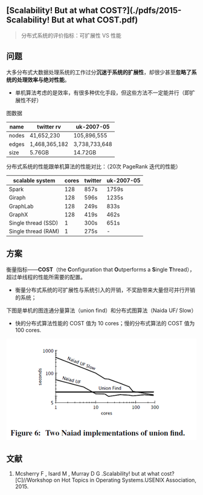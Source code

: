 ## [Scalability! But at what COST?](./pdfs/2015-Scalability! But at what COST.pdf)

> 分布式系统的评价指标：可扩展性 VS 性能 

## 问题

大多分布式大数据处理系统的工作过分**沉迷于系统的扩展性**，却很少甚至**忽略了系统的处理效率与绝对性能**。

- 单机算法考虑的是效率，有很多种优化手段，但这些方法不一定能并行（即扩展性不好）

图数据

| name  | twitter rv    | uk-2007-05    |
| ----- | ------------- | ------------- |
| nodes | 41,652,230    | 105,896,555   |
| edges | 1,468,365,182 | 3,738,733,648 |
| size  | 5.76GB        | 14.72GB       |

分布式系统的性能跟单机算法的性能对比：（20次 PageRank 迭代的性能）

| scalable system     | cores | twitter | uk-2007-05 |
| ------------------- | ----- | ------- | ---------- |
| Spark               | 128   | 857s    | 1759s      |
| Giraph              | 128   | 596s    | 1235s      |
| GraphLab            | 128   | 249s    | 833s       |
| GraphX              | 128   | 419s    | 462s       |
| Single thread (SSD) | 1     | 300s    | 651s       |
| Single thread (RAM) | 1     | 275s    | -          |

## 方案

衡量指标——**COST**（the **C**onfiguration that **O**utperforms a **S**ingle **T**hread），超过单线程的性能所需要的配置。

- 衡量分布式系统的可扩展性与系统引入的开销，不奖励带来大量但可并行开销的系统；

下图是单机的图连通分量算法（union find）和分布式图算法（Naida UF/ Slow）

- 快的分布式算法性能的 COST 值为 10 cores；慢的分布式算法的 COST 值为 100 cores.

![cost_show](pics/cost_show.png)

## 文献

1. Mcsherry F , Isard M , Murray D G .Scalability! but at what cost?[C]//Workshop on Hot Topics in Operating Systems.USENIX Association, 2015.